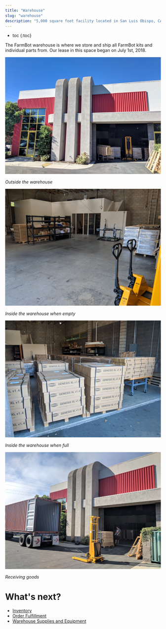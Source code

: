 ```yaml
---
title: "Warehouse"
slug: "warehouse"
description: "5,000 square foot facility located in San Luis Obispo, CA"
---
```


* toc
{:toc}

The FarmBot warehouse is where we store and ship all FarmBot kits and individual parts from. Our lease in this space began on July 1st, 2018.

![MVIMG_20180913_093220.jpg](_images/MVIMG_20180913_093220.jpg)

_Outside the warehouse_



![MVIMG_20180911_105353.jpg](_images/MVIMG_20180911_105353.jpg)

_Inside the warehouse when empty_



![MVIMG_20180913_150753.jpg](_images/MVIMG_20180913_150753.jpg)

_Inside the warehouse when full_



![MVIMG_20180911_092454.jpg](_images/MVIMG_20180911_092454.jpg)

_Receiving goods_





# What's next?

 * [Inventory](warehouse/inventory.md)
 * [Order Fulfillment](warehouse/order-fulfillment.md)
 * [Warehouse Supplies and Equipment](warehouse/warehouse-supplies-and-equipment.md)
